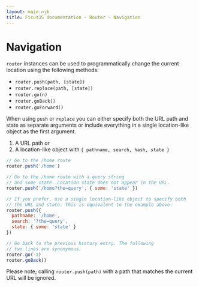 ```yaml
---
layout: main.njk
title: FicusJS documentation - Router - Navigation
---
```

# Navigation

`router` instances can be used to programmatically change the current location using the following methods:

- `router.push(path, [state])`
- `router.replace(path, [state])`
- `router.go(n)`
- `router.goBack()`
- `router.goForward()`

When using `push` or `replace` you can either specify both the URL path and state as separate arguments or include everything in a single location-like object as the first argument.

1. A URL path _or_
2. A location-like object with `{ pathname, search, hash, state }`

```js
// Go to the /home route
router.push('/home')

// Go to the /home route with a query string
// and some state. Location state does not appear in the URL.
router.push('/home?the=query', { some: 'state' })

// If you prefer, use a single location-like object to specify both
// the URL and state. This is equivalent to the example above.
router.push({
  pathname: '/home',
  search: '?the=query',
  state: { some: 'state' }
})

// Go back to the previous history entry. The following
// two lines are synonymous.
router.go(-1)
router.goBack()
```

Please note; calling `router.push(path)` with a path that matches the current URL will be ignored.
